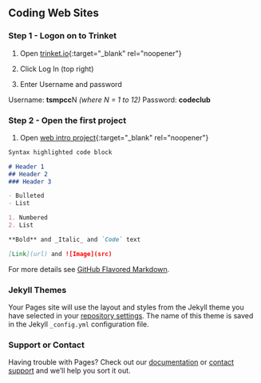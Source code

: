 ## Coding Web Sites

### Step 1 - Logon on to Trinket

1. Open [trinket.io](https://trinket.io){:target="_blank" rel="noopener"}

2. Click Log In (top right)

3. Enter Username and password

Username: **tsmpcc**N  _(where N = 1 to 12)_
Password: **codeclub**

### Step 2 - Open the first project

1. Open [web intro project](jumpto.cc/web-intro){:target="_blank" rel="noopener"}

```markdown
Syntax highlighted code block

# Header 1
## Header 2
### Header 3

- Bulleted
- List

1. Numbered
2. List

**Bold** and _Italic_ and `Code` text

[Link](url) and ![Image](src)
```

For more details see [GitHub Flavored Markdown](https://guides.github.com/features/mastering-markdown/).

### Jekyll Themes

Your Pages site will use the layout and styles from the Jekyll theme you have selected in your [repository settings](https://github.com/freakent/tsmpcc/settings). The name of this theme is saved in the Jekyll `_config.yml` configuration file.

### Support or Contact

Having trouble with Pages? Check out our [documentation](https://help.github.com/categories/github-pages-basics/) or [contact support](https://github.com/contact) and we’ll help you sort it out.

